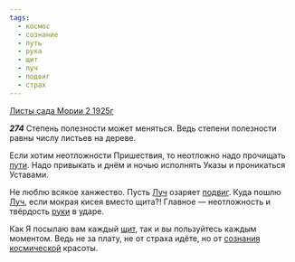 ```yaml
---
tags:
  - космос
  - сознание
  - путь
  - рука
  - щит
  - луч
  - подвиг
  - страх
---
```


[Листы сада Мории 2 1925г](https://127.0.0.1:4002/agni/1925)

___274___
Степень полезности может меняться. Ведь степени полезности равны числу листьев на дереве.   

Если хотим неотложности Пришествия, то неотложно надо прочищать [пути](../../../tags/#путь). Надо привыкать и днём и ночью исполнять Указы и проникаться Уставами.   

Не люблю всякое ханжество. Пусть [Луч](../../../tags/#луч) озаряет [подвиг](../../../tags/#подвиг). Куда пошлю [Луч](../../../tags/#луч), если мокрая кисея вместо щита?! Главное — неотложность и твёрдость [руки](../../../tags/#рука) в ударе.   

Как Я посылаю вам каждый [щит](../../../tags/#щит), так и вы пользуйтесь каждым моментом. Ведь не за плату, не от страха идёте, но от [сознания](../../../tags/#сознание) [космической](../../../tags/#космос) красоты.   

